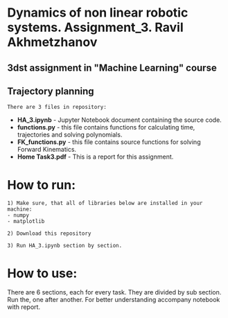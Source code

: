 # Dynamics of non linear robotic systems. Assignment_3. Ravil Akhmetzhanov
## 3dst assignment in "Machine Learning" course 
## Trajectory planning

    There are 3 files in repository: 

* __HA_3.ipynb__ - Jupyter Notebook document containing the source code.
* __functions.py__ - this file contains functions for calculating time, trajectories and solving polynomials. 
* __FK_functions.py__ - this file contains source functions for solving Forward Kinematics. 
* __Home Task3.pdf__ - This is a report for this assignment.

# How to run:
    1) Make sure, that all of libraries below are installed in your machine:
    - numpy
    - matplotlib

    2) Download this repository
    
    3) Run HA_3.ipynb section by section. 

# How to use:
There are 6 sections, each for every task.
They are divided by sub section.
Run the, one after another.
For better understanding accompany notebook with report.
    
